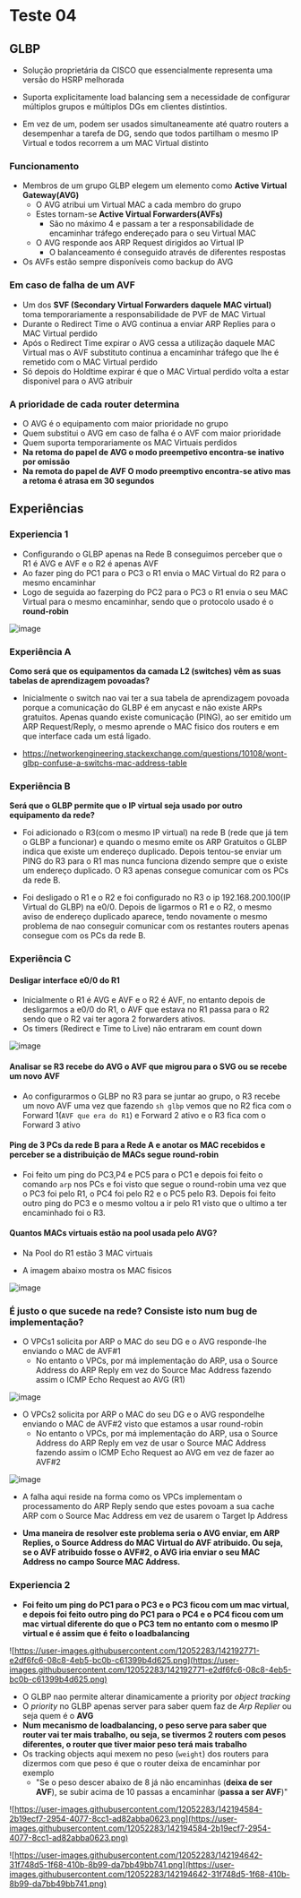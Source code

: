 # Teste 04

## GLBP

- Solução proprietária da CISCO que essencialmente representa uma versão do HSRP melhorada

- Suporta explicitamente load balancing sem a necessidade de configurar múltiplos grupos e múltiplos DGs em clientes distintios.

- Em vez de um, podem ser usados simultaneamente até quatro routers a desempenhar a tarefa de DG, sendo que todos partilham o mesmo IP Virtual e todos recorrem a um MAC Virtual distinto

### Funcionamento

- Membros de um grupo GLBP elegem um elemento como **Active Virtual Gateway(AVG)**
  - O AVG atribui um Virtual MAC a cada membro do grupo
  - Estes tornam-se **Active Virtual Forwarders(AVFs)**
	- São no máximo 4 e passam a ter a responsabilidade de encaminhar tráfego endereçado para o seu Virtual MAC
  - O AVG responde aos ARP Request dirigidos ao Virtual IP
	- O balanceamento é conseguido através de diferentes respostas
- Os AVFs estão sempre disponíveis como backup do AVG

### Em caso de falha de um AVF

- Um dos **SVF (Secondary Virtual Forwarders daquele MAC virtual)** toma temporariamente a responsabilidade de PVF de MAC Virtual
- Durante o Redirect Time o AVG continua a enviar ARP Replies para o MAC Virtual perdido
- Após o Redirect Time expirar o AVG cessa a utilização daquele MAC Virtual mas o AVF substituto continua a encaminhar tráfego que lhe é remetido com o MAC Virtual perdido
- Só depois do Holdtime expirar é que o MAC Virtual perdido volta a estar disponivel para o AVG atribuir

### A prioridade de cada router determina

- O AVG é o equipamento com maior prioridade no grupo
- Quem substitui o AVG em caso de falha é o AVF com maior prioridade
- Quem suporta temporariamente os MAC Virtuais perdidos
- **Na retoma do papel de AVG o modo preempetivo encontra-se inativo por omissão**
- **Na remota do papel de AVF O modo preemptivo encontra-se ativo mas a retoma é atrasa em 30 segundos**

## Experiências

### Experiencia 1

- Configurando o GLBP apenas na Rede B conseguimos perceber que o R1 é AVG e AVF  e o R2 é apenas AVF
- Ao fazer ping do PC1 para o PC3 o R1 envia o MAC Virtual do R2 para o mesmo encaminhar
- Logo de seguida ao fazerping do PC2 para o PC3 o R1 envia o seu MAC Virtual para o mesmo encaminhar, sendo que o protocolo usado é o **round-robin**

![image](https://user-images.githubusercontent.com/12052283/144277625-80bf511f-92fc-4fd4-b6d9-878509d8d703.png)

### Experiência A 

**Como será que os equipamentos da camada L2 (switches) vêm as suas tabelas de aprendizagem povoadas?**

- Inicialmente o switch nao vai ter a sua tabela de aprendizagem povoada porque a comunicação do GLBP é em anycast e não existe ARPs gratuitos. Apenas quando existe comunicação (PING), ao ser emitido um ARP Request/Reply, o mesmo aprende o MAC fisico dos routers e em que interface cada um está ligado.
  
- https://networkengineering.stackexchange.com/questions/10108/wont-glbp-confuse-a-switchs-mac-address-table

### Experiência B

**Será que o GLBP permite que o IP virtual seja usado por outro equipamento da rede?**

- Foi adicionado o R3(com o mesmo IP virtual) na rede B (rede que já tem o GLBP a funcionar) e quando o mesmo emite os ARP Gratuitos o GLBP indica que existe um endereço duplicado. Depois tentou-se enviar um PING do R3 para o R1 mas nunca funciona dizendo sempre que o existe um endereço duplicado. O R3 apenas consegue comunicar com os PCs da rede B.

- Foi desligado o R1 e o R2 e foi configurado no R3 o ip 192.168.200.100(IP Virtual do GLBP) na e0/0. Depois de ligarmos o R1 e o R2, o mesmo aviso de endereço duplicado aparece, tendo novamente o mesmo problema de nao conseguir comunicar com os restantes routers apenas consegue com os PCs da rede B.

### Experiência C

#### Desligar interface e0/0 do R1

- Inicialmente o R1 é AVG e AVF e o R2 é AVF, no entanto depois de desligarmos a e0/0 do R1, o AVF que estava no R1 passa para o R2 sendo que o R2 vai ter agora 2 forwarders ativos.
- Os timers (Redirect e Time to Live) não entraram em count down 

![image](https://user-images.githubusercontent.com/12052283/144324774-f9a50558-2426-448e-a009-58e08f88f98f.png)

#### Analisar se R3 recebe do AVG o AVF que migrou para o SVG ou se recebe um novo AVF

- Ao configurarmos o GLBP no R3 para se juntar ao grupo, o R3 recebe um novo AVF uma vez que fazendo `sh glbp` vemos que no R2 fica com o Forward 1(`AVF que era do R1`) e Forward 2 ativo e o R3 fica com o Forward 3 ativo


#### Ping de 3 PCs da rede B para a Rede A e anotar os MAC recebidos e perceber se a distribuição de MACs segue round-robin

- Foi feito um ping do PC3,P4 e PC5 para o PC1 e depois foi feito o comando `arp` nos PCs e foi visto que segue o round-robin uma vez que o PC3 foi pelo R1, o PC4 foi pelo R2 e o PC5 pelo R3. Depois foi feito outro ping do PC3 e o mesmo voltou a ir pelo R1 visto que o ultimo a ter encaminhado foi o R3.


#### Quantos MACs virtuais estão na pool usada pelo AVG?

- Na Pool do R1 estão 3 MAC virtuais

- A imagem abaixo mostra os MAC fisicos

![image](https://user-images.githubusercontent.com/12052283/144328429-bbfbed17-e6ca-4afd-8f36-fc9176324b3a.png)

### É justo o que sucede na rede? Consiste isto num bug de implementação?


- O VPCs1 solicita por ARP o MAC do seu DG e o AVG responde-lhe enviando o MAC de AVF#1
  - No entanto o VPCs, por má implementação do ARP, usa o Source Address do ARP Reply em vez do Source Mac Address fazendo assim o ICMP Echo Request ao AVG (R1) 
  
![image](https://user-images.githubusercontent.com/12052283/144329854-64778235-4a15-4a7d-8897-9d99f0ceb18c.png)


- O VPCs2 solicita por ARP o MAC do seu DG e o AVG respondelhe enviando o MAC de AVF#2 visto que estamos a usar round-robin
  - No entanto o VPCs, por má implementação do ARP, usa o Source Address do ARP Reply em vez de usar o Source MAC Address fazendo assim o ICMP Echo Request ao AVG em vez de fazer ao AVF#2
  

![image](https://user-images.githubusercontent.com/12052283/144330055-fd9e5ad5-6268-49e6-a532-6da0641971a2.png)


- A falha aqui reside na forma como os VPCs implementam o processamento do ARP Reply sendo que estes povoam a sua cache ARP com o Source Mac Address em vez de usarem o Target Ip Address

- **Uma maneira de resolver este problema seria o AVG enviar, em ARP Replies, o Source Address do MAC Virtual do AVF atribuido. Ou seja, se o AVF atribuido fosse o AVF#2, o AVG iria enviar o seu MAC Address no campo Source MAC Address.**

### Experiencia 2

- **Foi feito um ping do PC1 para o PC3 e o PC3 ficou com um mac virtual, e depois foi feito outro ping do PC1 para o PC4 e o PC4 ficou com um mac virtual diferente do que o PC3 tem no entanto com o mesmo IP virtual e é assim que é feito o loadbalancing**

![https://user-images.githubusercontent.com/12052283/142192771-e2df6fc6-08c8-4eb5-bc0b-c61399b4d625.png](https://user-images.githubusercontent.com/12052283/142192771-e2df6fc6-08c8-4eb5-bc0b-c61399b4d625.png)

- O GLBP nao permite alterar dinamicamente a priority por *object tracking*
- O *priority* no GLBP apenas server para saber quem faz de *Arp Replier* ou seja quem é o **AVG**
- **Num mecanismo de loadbalancing, o peso serve para saber que router vai ter mais trabalho, ou seja, se tivermos 2 routers com pesos diferentes, o router que tiver maior peso terá mais trabalho**
- Os tracking objects aqui mexem no peso (`weight`) dos routers para dizermos com que peso é que o router deixa de encaminhar por exemplo
    - "Se o peso descer abaixo de 8 já não encaminhas (**deixa de ser AVF**), se subir acima de 10 passas a encaminhar (**passa a ser AVF**)"
	
![https://user-images.githubusercontent.com/12052283/142194584-2b19ecf7-2954-4077-8cc1-ad82abba0623.png](https://user-images.githubusercontent.com/12052283/142194584-2b19ecf7-2954-4077-8cc1-ad82abba0623.png)

![https://user-images.githubusercontent.com/12052283/142194642-31f748d5-1f68-410b-8b99-da7bb49bb741.png](https://user-images.githubusercontent.com/12052283/142194642-31f748d5-1f68-410b-8b99-da7bb49bb741.png)
